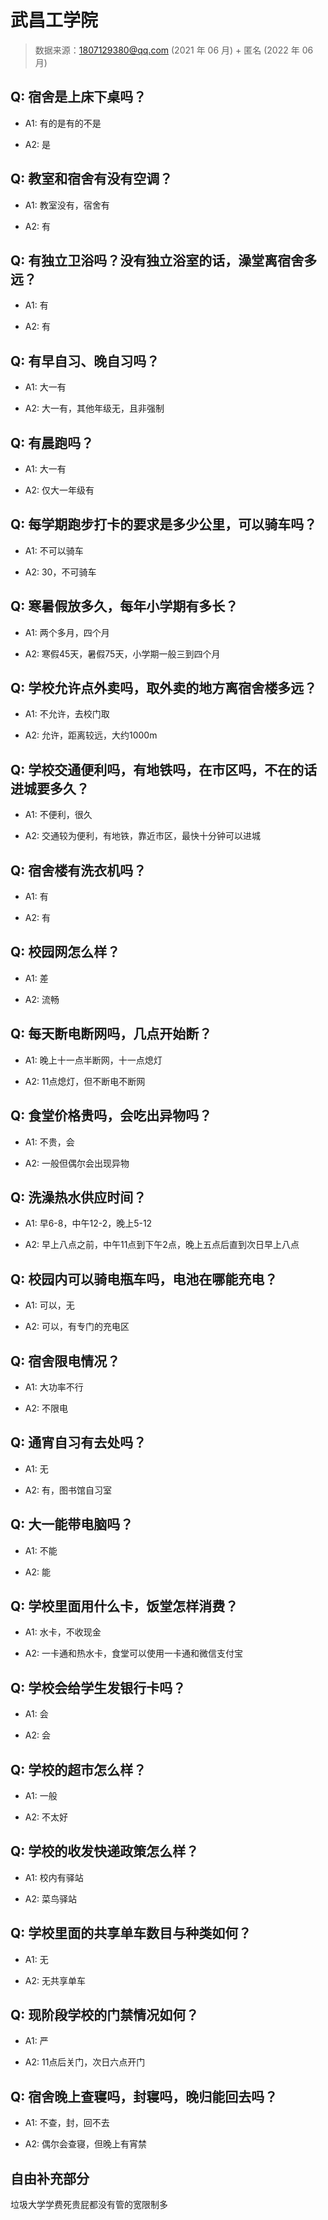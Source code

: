 # 武昌工学院

> 数据来源：1807129380@qq.com (2021 年 06 月) + 匿名 (2022 年 06 月)

## Q: 宿舍是上床下桌吗？

- A1: 有的是有的不是

- A2: 是

## Q: 教室和宿舍有没有空调？

- A1: 教室没有，宿舍有

- A2: 有

## Q: 有独立卫浴吗？没有独立浴室的话，澡堂离宿舍多远？

- A1: 有

- A2: 有

## Q: 有早自习、晚自习吗？

- A1: 大一有

- A2: 大一有，其他年级无，且非强制

## Q: 有晨跑吗？

- A1: 大一有

- A2: 仅大一年级有

## Q: 每学期跑步打卡的要求是多少公里，可以骑车吗？

- A1: 不可以骑车

- A2: 30，不可骑车

## Q: 寒暑假放多久，每年小学期有多长？

- A1: 两个多月，四个月

- A2: 寒假45天，暑假75天，小学期一般三到四个月

## Q: 学校允许点外卖吗，取外卖的地方离宿舍楼多远？

- A1: 不允许，去校门取

- A2: 允许，距离较远，大约1000m

## Q: 学校交通便利吗，有地铁吗，在市区吗，不在的话进城要多久？

- A1: 不便利，很久

- A2: 交通较为便利，有地铁，靠近市区，最快十分钟可以进城

## Q: 宿舍楼有洗衣机吗？

- A1: 有

- A2: 有

## Q: 校园网怎么样？

- A1: 差

- A2: 流畅

## Q: 每天断电断网吗，几点开始断？

- A1: 晚上十一点半断网，十一点熄灯

- A2: 11点熄灯，但不断电不断网

## Q: 食堂价格贵吗，会吃出异物吗？

- A1: 不贵，会

- A2: 一般但偶尔会出现异物

## Q: 洗澡热水供应时间？

- A1: 早6-8，中午12-2，晚上5-12

- A2: 早上八点之前，中午11点到下午2点，晚上五点后直到次日早上八点

## Q: 校园内可以骑电瓶车吗，电池在哪能充电？

- A1: 可以，无

- A2: 可以，有专门的充电区

## Q: 宿舍限电情况？

- A1: 大功率不行

- A2: 不限电

## Q: 通宵自习有去处吗？

- A1: 无

- A2: 有，图书馆自习室

## Q: 大一能带电脑吗？

- A1: 不能

- A2: 能

## Q: 学校里面用什么卡，饭堂怎样消费？

- A1: 水卡，不收现金

- A2: 一卡通和热水卡，食堂可以使用一卡通和微信支付宝

## Q: 学校会给学生发银行卡吗？

- A1: 会

- A2: 会

## Q: 学校的超市怎么样？

- A1: 一般

- A2: 不太好

## Q: 学校的收发快递政策怎么样？

- A1: 校内有驿站

- A2: 菜鸟驿站

## Q: 学校里面的共享单车数目与种类如何？

- A1: 无

- A2: 无共享单车

## Q: 现阶段学校的门禁情况如何？

- A1: 严

- A2: 11点后关门，次日六点开门

## Q: 宿舍晚上查寝吗，封寝吗，晚归能回去吗？

- A1: 不查，封，回不去

- A2: 偶尔会查寝，但晚上有宵禁

## 自由补充部分

垃圾大学学费死贵屁都没有管的宽限制多